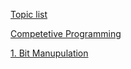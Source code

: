 [Topic list](https://github.com/the-hyp0cr1t3/CC/tree/master/Beginner%20Topics)

[Competetive Programming](https://github.com/the-hyp0cr1t3/CC/tree/master/Beginner%20Topics)

[1. Bit Manupulation](https://www.hackerearth.com/practice/basic-programming/bit-manipulation/basics-of-bit-manipulation/tutorial/)
